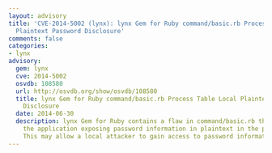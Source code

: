 ```yaml
---
layout: advisory
title: 'CVE-2014-5002 (lynx): lynx Gem for Ruby command/basic.rb Process Table Local
  Plaintext Password Disclosure'
comments: false
categories:
- lynx
advisory:
  gem: lynx
  cve: 2014-5002
  osvdb: 108580
  url: http://osvdb.org/show/osvdb/108580
  title: lynx Gem for Ruby command/basic.rb Process Table Local Plaintext Password
    Disclosure
  date: 2014-06-30
  description: lynx Gem for Ruby contains a flaw in command/basic.rb that is due to
    the application exposing password information in plaintext in the process table.
    This may allow a local attacker to gain access to password information.
---
```

